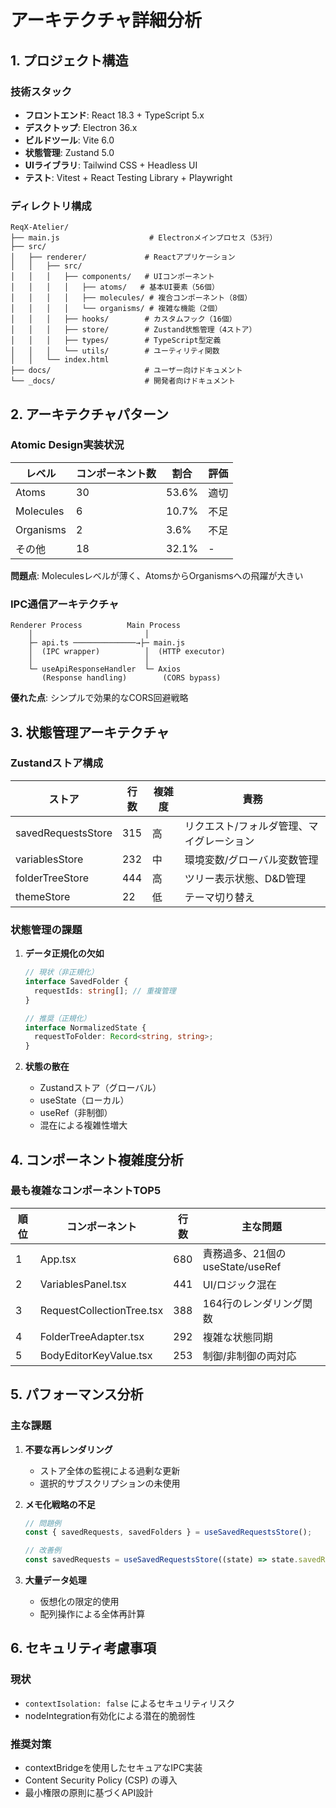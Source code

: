 # アーキテクチャ詳細分析

## 1. プロジェクト構造

### 技術スタック

- **フロントエンド**: React 18.3 + TypeScript 5.x
- **デスクトップ**: Electron 36.x
- **ビルドツール**: Vite 6.0
- **状態管理**: Zustand 5.0
- **UIライブラリ**: Tailwind CSS + Headless UI
- **テスト**: Vitest + React Testing Library + Playwright

### ディレクトリ構成

```
ReqX-Atelier/
├── main.js                    # Electronメインプロセス（53行）
├── src/
│   ├── renderer/             # Reactアプリケーション
│   │   ├── src/
│   │   │   ├── components/   # UIコンポーネント
│   │   │   │   ├── atoms/   # 基本UI要素（56個）
│   │   │   │   ├── molecules/ # 複合コンポーネント（8個）
│   │   │   │   └── organisms/ # 複雑な機能（2個）
│   │   │   ├── hooks/        # カスタムフック（16個）
│   │   │   ├── store/        # Zustand状態管理（4ストア）
│   │   │   ├── types/        # TypeScript型定義
│   │   │   └── utils/        # ユーティリティ関数
│   │   └── index.html
├── docs/                     # ユーザー向けドキュメント
└── _docs/                    # 開発者向けドキュメント
```

## 2. アーキテクチャパターン

### Atomic Design実装状況

| レベル    | コンポーネント数 | 割合  | 評価 |
| --------- | ---------------- | ----- | ---- |
| Atoms     | 30               | 53.6% | 適切 |
| Molecules | 6                | 10.7% | 不足 |
| Organisms | 2                | 3.6%  | 不足 |
| その他    | 18               | 32.1% | -    |

**問題点**: Moleculesレベルが薄く、AtomsからOrganismsへの飛躍が大きい

### IPC通信アーキテクチャ

```
Renderer Process          Main Process
    │                         │
    ├─ api.ts ──────────────→├─ main.js
    │  (IPC wrapper)          │  (HTTP executor)
    │                         │
    └─ useApiResponseHandler  └─ Axios
       (Response handling)        (CORS bypass)
```

**優れた点**: シンプルで効果的なCORS回避戦略

## 3. 状態管理アーキテクチャ

### Zustandストア構成

| ストア             | 行数 | 複雑度 | 責務                                      |
| ------------------ | ---- | ------ | ----------------------------------------- |
| savedRequestsStore | 315  | 高     | リクエスト/フォルダ管理、マイグレーション |
| variablesStore     | 232  | 中     | 環境変数/グローバル変数管理               |
| folderTreeStore    | 444  | 高     | ツリー表示状態、D&D管理                   |
| themeStore         | 22   | 低     | テーマ切り替え                            |

### 状態管理の課題

1. **データ正規化の欠如**

   ```typescript
   // 現状（非正規化）
   interface SavedFolder {
     requestIds: string[]; // 重複管理
   }

   // 推奨（正規化）
   interface NormalizedState {
     requestToFolder: Record<string, string>;
   }
   ```

2. **状態の散在**
   - Zustandストア（グローバル）
   - useState（ローカル）
   - useRef（非制御）
   - 混在による複雑性増大

## 4. コンポーネント複雑度分析

### 最も複雑なコンポーネントTOP5

| 順位 | コンポーネント            | 行数 | 主な問題                        |
| ---- | ------------------------- | ---- | ------------------------------- |
| 1    | App.tsx                   | 680  | 責務過多、21個のuseState/useRef |
| 2    | VariablesPanel.tsx        | 441  | UI/ロジック混在                 |
| 3    | RequestCollectionTree.tsx | 388  | 164行のレンダリング関数         |
| 4    | FolderTreeAdapter.tsx     | 292  | 複雑な状態同期                  |
| 5    | BodyEditorKeyValue.tsx    | 253  | 制御/非制御の両対応             |

## 5. パフォーマンス分析

### 主な課題

1. **不要な再レンダリング**

   - ストア全体の監視による過剰な更新
   - 選択的サブスクリプションの未使用

2. **メモ化戦略の不足**

   ```typescript
   // 問題例
   const { savedRequests, savedFolders } = useSavedRequestsStore();

   // 改善例
   const savedRequests = useSavedRequestsStore((state) => state.savedRequests);
   ```

3. **大量データ処理**
   - 仮想化の限定的使用
   - 配列操作による全体再計算

## 6. セキュリティ考慮事項

### 現状

- `contextIsolation: false` によるセキュリティリスク
- nodeIntegration有効化による潜在的脆弱性

### 推奨対策

- contextBridgeを使用したセキュアなIPC実装
- Content Security Policy (CSP) の導入
- 最小権限の原則に基づくAPI設計
